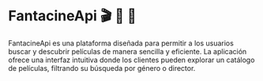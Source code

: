# FantacineApi &#127916; &#127909; &#127874;

FantacineApi es una plataforma diseñada para permitir a los usuarios buscar y descubrir películas de manera sencilla y eficiente. La aplicación ofrece una interfaz intuitiva donde los clientes pueden explorar un catálogo de películas, filtrando su búsqueda por género o director.

